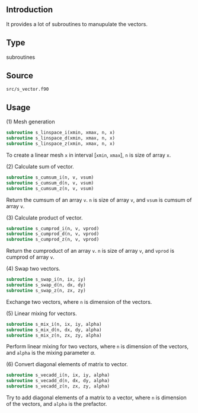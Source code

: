 ## Introduction

It provides a lot of subroutines to manupulate the vectors.

## Type

subroutines

## Source

`src/s_vector.f90`

## Usage

(1) Mesh generation

```fortran
subroutine s_linspace_i(xmin, xmax, n, x)
subroutine s_linspace_d(xmin, xmax, n, x)
subroutine s_linspace_z(xmin, xmax, n, x)
```

To create a linear mesh `x` in interval [`xmin`, `xmax`], `n` is size of array `x`.

(2) Calculate sum of vector.

```fortran
subroutine s_cumsum_i(n, v, vsum)
subroutine s_cumsum_d(n, v, vsum)
subroutine s_cumsum_z(n, v, vsum)
```

Return the cumsum of an array `v`. `n` is size of array `v`, and `vsum` is cumsum of array `v`.

(3) Calculate product of vector.

```fortran
subroutine s_cumprod_i(n, v, vprod)
subroutine s_cumprod_d(n, v, vprod)
subroutine s_cumprod_z(n, v, vprod)
```

Return the cumproduct of an array `v`. `n` is size of array `v`, and `vprod` is cumprod of array `v`.

(4) Swap two vectors.

```fortran
subroutine s_swap_i(n, ix, iy)
subroutine s_swap_d(n, dx, dy)
subroutine s_swap_z(n, zx, zy)
```

Exchange two vectors, where `n` is dimension of the vectors.

(5) Linear mixing for vectors.

```fortran
subroutine s_mix_i(n, ix, iy, alpha)
subroutine s_mix_d(n, dx, dy, alpha)
subroutine s_mix_z(n, zx, zy, alpha)
```

Perform linear mixing for two vectors, where `n` is dimension of the vectors, and `alpha` is the mixing parameter $\alpha$.

(6) Convert diagonal elements of matrix to vector.

```fortran
subroutine s_vecadd_i(n, ix, iy, alpha)
subroutine s_vecadd_d(n, dx, dy, alpha)
subroutine s_vecadd_z(n, zx, zy, alpha)
```

Try to add diagonal elements of a matrix to a vector, where `n` is dimension of the vectors, and `alpha` is the prefactor.